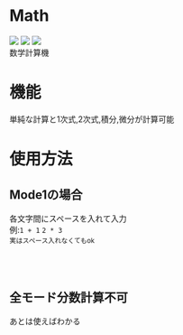 # Math
![](https://img.shields.io/badge/-Windows-0078D6.svg?logo=windows&style=plastic&label=)
![](https://img.shields.io/github/v/release/nfmcpwr/Math?style=plastic)
![](https://img.shields.io/github/downloads/nfmcpwr/Math/total?color=green&style=plastic)<br>
数学計算機

# 機能
単純な計算と1次式,2次式,積分,微分が計算可能

# 使用方法
## Mode1の場合
各文字間にスペースを入れて入力<br>
例:```1 + 1```
   ```2 * 3```
   <br>
   <sub>実はスペース入れなくてもok</sub>
   
  <br>
  <br>
  
  ## 全モード分数計算不可
  あとは使えばわかる
